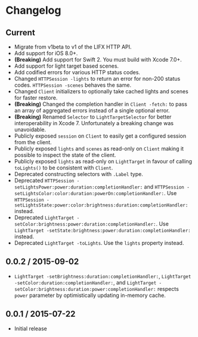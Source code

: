 # Changelog

## Current

* Migrate from v1beta to v1 of the LIFX HTTP API.
* Add support for iOS 8.0+.
* **(Breaking)** Add support for Swift 2. You must build with Xcode 7.0+.
* Add support for light target based scenes.
* Add codified errors for various HTTP status codes.
* Changed `HTTPSession -lights` to return an error for non-200 status codes. `HTTPSession -scenes` behaves the same.
* Changed `Client` initializers to optionally take cached lights and scenes for faster restore.
* **(Breaking)** Changed the completion handler in `Client -fetch:` to pass an array of aggregated errors instead of a single optional error.
* **(Breaking)** Renamed `Selector` to `LightTargetSelector` for better interoperability in Xcode 7. Unfortunately a breaking change was unavoidable.
* Publicly exposed `session` on `Client` to easily get a configured session from the client.
* Publicly exposed `lights` and `scenes` as read-only on `Client` making it possible to inspect the state of the client.
* Publicly exposed `lights` as read-only on `LightTarget` in favour of calling `toLights()` to be consistent with `Client`.
* Deprecated constructing selectors with `.Label` type.
* Deprecated `HTTPSession -setLightsPower:power:duration:completionHandler:` and `HTTPSession -setLightsColor:color:duration:powerOn:completionHandler:`. Use `HTTPSession -setLightsState:power:color:brightness:duration:completionHandler:` instead.
* Deprecated `LightTarget -setColor:brightness:power:duration:completionHandler:`. Use `LightTarget -setState:brightness:power:duration:completionHandler:` instead.
* Deprecated `LightTarget -toLights`. Use the `lights` property instead.

## 0.0.2 / 2015-09-02

* `LightTarget -setBrightness:duration:completionHandler:`, `LightTarget -setColor:duration:completionHandler:`, and `LightTarget -setColor:brightness:duration:power:completionHandler:` respects `power` parameter by optimistically updating in-memory cache.

## 0.0.1 / 2015-07-22

* Initial release
